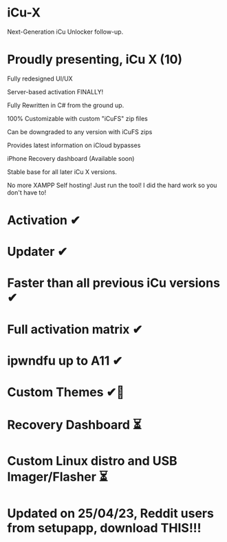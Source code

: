 # iCu-X
Next-Generation iCu Unlocker follow-up.


# Proudly presenting, iCu X (10)


Fully redesigned UI/UX

Server-based activation FINALLY!

Fully Rewritten in C# from the ground up.

100% Customizable with custom "iCuFS" zip files

Can be downgraded to any version with iCuFS zips

Provides latest information on iCloud bypasses

iPhone Recovery dashboard (Available soon)

Stable base for all later iCu X versions.

No more XAMPP Self hosting! Just run the tool! I did the hard work so you don't have to!





# Activation ✔

# Updater ✔

# Faster than all previous iCu versions ✔

# Full activation matrix ✔

# ipwndfu up to A11 ✔

# Custom Themes ✔👀

# Recovery Dashboard ⏳

# Custom Linux distro and USB Imager/Flasher ⏳



# Updated on 25/04/23, Reddit users from setupapp, download THIS!!!
